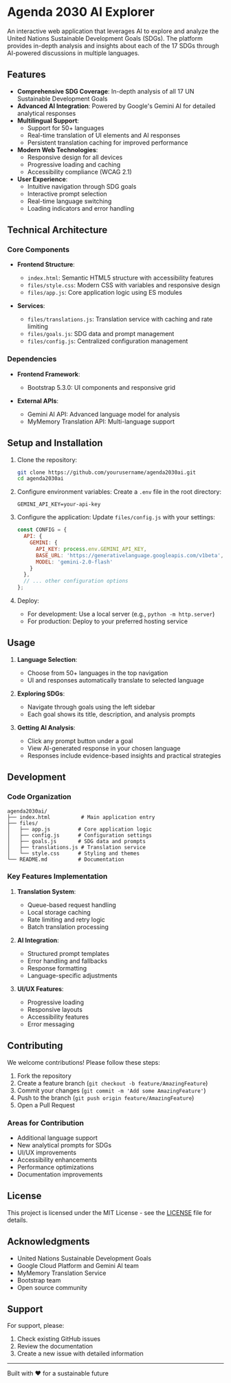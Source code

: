 # Agenda 2030 AI Explorer

An interactive web application that leverages AI to explore and analyze the United Nations Sustainable Development Goals (SDGs). The platform provides in-depth analysis and insights about each of the 17 SDGs through AI-powered discussions in multiple languages.

## Features

- **Comprehensive SDG Coverage**: In-depth analysis of all 17 UN Sustainable Development Goals
- **Advanced AI Integration**: Powered by Google's Gemini AI for detailed analytical responses
- **Multilingual Support**: 
  - Support for 50+ languages
  - Real-time translation of UI elements and AI responses
  - Persistent translation caching for improved performance
- **Modern Web Technologies**:
  - Responsive design for all devices
  - Progressive loading and caching
  - Accessibility compliance (WCAG 2.1)
- **User Experience**:
  - Intuitive navigation through SDG goals
  - Interactive prompt selection
  - Real-time language switching
  - Loading indicators and error handling

## Technical Architecture

### Core Components

- **Frontend Structure**:
  - `index.html`: Semantic HTML5 structure with accessibility features
  - `files/style.css`: Modern CSS with variables and responsive design
  - `files/app.js`: Core application logic using ES modules
  
- **Services**:
  - `files/translations.js`: Translation service with caching and rate limiting
  - `files/goals.js`: SDG data and prompt management
  - `files/config.js`: Centralized configuration management

### Dependencies

- **Frontend Framework**:
  - Bootstrap 5.3.0: UI components and responsive grid
  
- **External APIs**:
  - Gemini AI API: Advanced language model for analysis
  - MyMemory Translation API: Multi-language support

## Setup and Installation

1. Clone the repository:
   ```bash
   git clone https://github.com/yourusername/agenda2030ai.git
   cd agenda2030ai
   ```

2. Configure environment variables:
   Create a `.env` file in the root directory:
   ```env
   GEMINI_API_KEY=your-api-key
   ```

3. Configure the application:
   Update `files/config.js` with your settings:
   ```javascript
   const CONFIG = {
     API: {
       GEMINI: {
         API_KEY: process.env.GEMINI_API_KEY,
         BASE_URL: 'https://generativelanguage.googleapis.com/v1beta',
         MODEL: 'gemini-2.0-flash'
       }
     },
     // ... other configuration options
   };
   ```

4. Deploy:
   - For development: Use a local server (e.g., `python -m http.server`)
   - For production: Deploy to your preferred hosting service

## Usage

1. **Language Selection**:
   - Choose from 50+ languages in the top navigation
   - UI and responses automatically translate to selected language

2. **Exploring SDGs**:
   - Navigate through goals using the left sidebar
   - Each goal shows its title, description, and analysis prompts

3. **Getting AI Analysis**:
   - Click any prompt button under a goal
   - View AI-generated response in your chosen language
   - Responses include evidence-based insights and practical strategies

## Development

### Code Organization

```
agenda2030ai/
├── index.html          # Main application entry
├── files/
│   ├── app.js         # Core application logic
│   ├── config.js      # Configuration settings
│   ├── goals.js       # SDG data and prompts
│   ├── translations.js # Translation service
│   └── style.css      # Styling and themes
└── README.md          # Documentation
```

### Key Features Implementation

1. **Translation System**:
   - Queue-based request handling
   - Local storage caching
   - Rate limiting and retry logic
   - Batch translation processing

2. **AI Integration**:
   - Structured prompt templates
   - Error handling and fallbacks
   - Response formatting
   - Language-specific adjustments

3. **UI/UX Features**:
   - Progressive loading
   - Responsive layouts
   - Accessibility features
   - Error messaging

## Contributing

We welcome contributions! Please follow these steps:

1. Fork the repository
2. Create a feature branch (`git checkout -b feature/AmazingFeature`)
3. Commit your changes (`git commit -m 'Add some AmazingFeature'`)
4. Push to the branch (`git push origin feature/AmazingFeature`)
5. Open a Pull Request

### Areas for Contribution

- Additional language support
- New analytical prompts for SDGs
- UI/UX improvements
- Accessibility enhancements
- Performance optimizations
- Documentation improvements

## License

This project is licensed under the MIT License - see the [LICENSE](LICENSE) file for details.

## Acknowledgments

- United Nations Sustainable Development Goals
- Google Cloud Platform and Gemini AI team
- MyMemory Translation Service
- Bootstrap team
- Open source community

## Support

For support, please:
1. Check existing GitHub issues
2. Review the documentation
3. Create a new issue with detailed information

---

Built with ❤️ for a sustainable future
